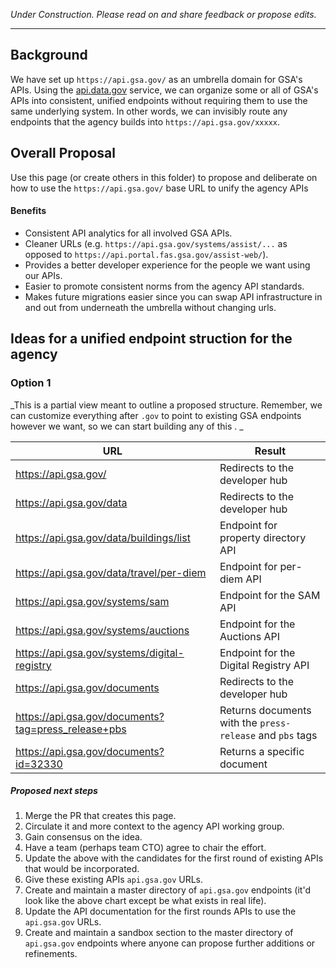 _Under Construction.  Please read on and share feedback or propose edits._

----------------


## Background

We have set up `https://api.gsa.gov/` as an umbrella domain for GSA's APIs.  Using the [api.data.gov](https://api.data.gov/about/) service, we can organize some or all of GSA's APIs into consistent, unified endpoints without requiring them to use the same underlying system.  In other words, we can invisibly route any endpoints that the agency builds into `https://api.gsa.gov/xxxxx`.  

## Overall Proposal

Use this page (or create others in this folder) to propose and deliberate on how to use the `https://api.gsa.gov/` base URL to unify the agency APIs 

#### Benefits

* Consistent API analytics for all involved GSA APIs.  
* Cleaner URLs (e.g. `https://api.gsa.gov/systems/assist/...`  as opposed to `https://api.portal.fas.gsa.gov/assist-web/`).  
* Provides a better developer experience for the people we want using our APIs.  
* Easier to promote consistent norms from the agency API standards.  
* Makes future migrations easier since you can swap API infrastructure in and out from underneath the umbrella without changing urls.  

## Ideas for a unified endpoint struction for the agency


### Option 1 

_This is a partial view meant to outline a proposed structure.  Remember, we can customize everything after `.gov` to point to existing GSA endpoints however we want, so we can start building any of this .   _


| URL  |  Result |
|---|---|
| https://api.gsa.gov/  |  Redirects to the developer hub |
| https://api.gsa.gov/data  | Redirects to the developer hub  |
| https://api.gsa.gov/data/buildings/list  | Endpoint for property directory API |
| https://api.gsa.gov/data/travel/per-diem  | Endpoint for per-diem API  |
| https://api.gsa.gov/systems/sam  | Endpoint for the SAM API  |
| https://api.gsa.gov/systems/auctions  |  Endpoint for the Auctions API  |
| https://api.gsa.gov/systems/digital-registry  |  Endpoint for the Digital Registry API  |
| https://api.gsa.gov/documents  |  Redirects to the developer hub |
| https://api.gsa.gov/documents?tag=press_release+pbs  | Returns documents with the `press-release` and `pbs` tags  |
| https://api.gsa.gov/documents?id=32330  | Returns a specific document  |


##### Proposed next steps 

1. Merge the PR that creates this page.  
2. Circulate it and more context to the agency API working group.  
3. Gain consensus on the idea.  
4. Have a team (perhaps team CTO) agree to chair the effort.  
5. Update the above with the candidates for the first round of existing APIs that would be incorporated.  
6. Give these existing APIs `api.gsa.gov` URLs.  
7. Create and maintain a master directory of `api.gsa.gov` endpoints (it'd look like the above chart except be what exists in real life).  
8. Update the API documentation for the first rounds APIs to use the `api.gsa.gov` URLs.  
9. Create and maintain a sandbox section to the master directory of `api.gsa.gov` endpoints where anyone can propose further additions or refinements.  

